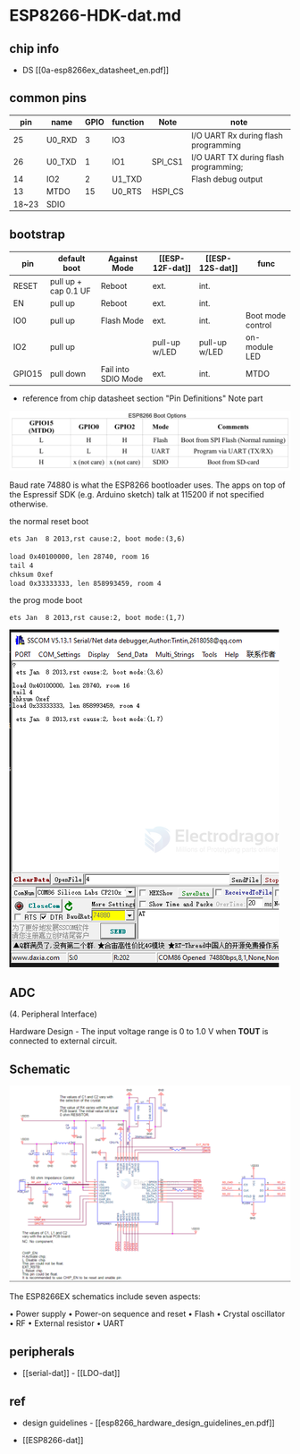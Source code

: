 
# ESP8266-HDK-dat.md


## chip info 

- DS [[0a-esp8266ex_datasheet_en.pdf]]


## common pins 


| pin   | name   | GPIO | function | Note    | note                                  |
| ----- | ------ | ---- | -------- | ------- | ------------------------------------- |
| 25    | U0_RXD | 3    | IO3      |         | I/O UART Rx during flash programming  |
| 26    | U0_TXD | 1    | IO1      | SPI_CS1 | I/O UART TX during flash programming; |
| 14    | IO2    | 2    | U1_TXD   |         | Flash debug output                    |
| 13    | MTDO   | 15   | U0_RTS   | HSPI_CS |                                       |
| 18~23 | SDIO   |      |          |         |                                       |



## bootstrap

| pin    | default boot         | Against Mode        | [[ESP-12F-dat]] | [[ESP-12S-dat]] | func              |
| ------ | -------------------- | ------------------- | --------------- | --------------- | ----------------- |
| RESET  | pull up + cap 0.1 UF | Reboot              | ext.            | int.            |                   |
| EN     | pull up              | Reboot              | ext.            | int.            |                   |
| IO0    | pull up              | Flash Mode          | ext.            | int.            | Boot mode control |
| IO2    | pull up              |                     | pull-up w/LED   | pull-up w/LED   | on-module LED     |
| GPIO15 | pull down            | Fail into SDIO Mode | ext.            | int.            | MTDO              |

- reference from chip datasheet section "Pin Definitions" Note part

![](15-46-00-28-03-2023.png)

Baud rate 74880 is what the ESP8266 bootloader uses. The apps on top of the Espressif SDK (e.g. Arduino sketch) talk at 115200 if not specified otherwise.

the normal reset boot 

    ets Jan  8 2013,rst cause:2, boot mode:(3,6)

    load 0x40100000, len 28740, room 16 
    tail 4
    chksum 0xef
    load 0x33333333, len 858993459, room 4 

the prog mode boot 

    ets Jan  8 2013,rst cause:2, boot mode:(1,7)

![](2025-06-11-18-18-29.png)


## ADC

(4. Peripheral Interface)

Hardware Design - The input voltage range is 0 to 1.0 V when **TOUT** is connected to external circuit.




## Schematic 

![](2025-05-14-17-59-15.png)

The ESP8266EX schematics include seven aspects: 

• Power supply 
• Power-on sequence and reset 
• Flash 
• Crystal oscillator 
• RF 
• External resistor 
• UART




## peripherals 

- [[serial-dat]] - [[LDO-dat]]



## ref 

- design guidelines - [[esp8266_hardware_design_guidelines_en.pdf]]


- [[ESP8266-dat]]
